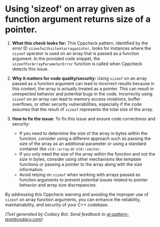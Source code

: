 # Using 'sizeof' on array given as function argument returns size of a pointer.

1. **What this check looks for:**
   This Cppcheck pattern, identified by the error ID `sizeofwithsilentarraypointer`, looks for instances where the `sizeof` operator is used on an array that is passed as a function argument. In the provided code snippet, the `sizeofForArrayParameterError` function is called when Cppcheck detects this issue.

2. **Why it matters for code quality/security:**
   Using `sizeof` on an array passed as a function argument can lead to incorrect results because in this context, the array is actually treated as a pointer. This can result in unexpected behavior and potential bugs in the code. Incorrectly using `sizeof` on an array can lead to memory access violations, buffer overflows, or other security vulnerabilities, especially if the code assumes that the result of `sizeof` represents the total size of the array.

3. **How to fix the issue:**
   To fix this issue and ensure code correctness and security:
   - If you need to determine the size of the array in bytes within the function, consider using a different approach such as passing the size of the array as an additional parameter or using a standard container like `std::array` or `std::vector`.
   - If you only need the size of the array within the function and not the size in bytes, consider using other mechanisms like template functions or passing a pointer to the array along with the size information.
   - Avoid relying on `sizeof` when working with arrays passed as function arguments to prevent potential issues related to pointer behavior and array size discrepancies.

By addressing this Cppcheck warning and avoiding the improper use of `sizeof` on array function arguments, you can enhance the reliability, maintainability, and security of your C++ codebase.

_(Text generated by Codacy Bot. Send feedback to ai-pattern-text@codacy.com)_
